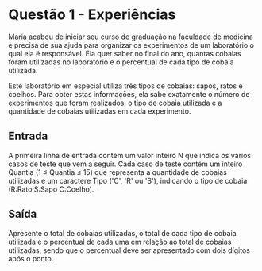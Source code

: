 # Questão 1 - Experiências

Maria acabou de iniciar seu curso de graduação na faculdade de medicina e precisa de sua ajuda para organizar os experimentos de um laboratório o qual ela é responsável. Ela quer saber no final do ano, quantas cobaias foram utilizadas no laboratório e o percentual de cada tipo de cobaia utilizada.

Este laboratório em especial utiliza três tipos de cobaias: sapos, ratos e coelhos. Para obter estas informações, ela sabe exatamente o número de experimentos que foram realizados, o tipo de cobaia utilizada e a quantidade de cobaias utilizadas em cada experimento.

## Entrada

A primeira linha de entrada contém um valor inteiro N que indica os vários casos de teste que vem a seguir. Cada caso de teste contém um inteiro Quantia (1 ≤ Quantia ≤ 15) que representa a quantidade de cobaias utilizadas e um caractere Tipo ('C', 'R' ou 'S'), indicando o tipo de cobaia (R:Rato S:Sapo C:Coelho).

## Saída

Apresente o total de cobaias utilizadas, o total de cada tipo de cobaia utilizada e o percentual de cada uma em relação ao total de cobaias utilizadas, sendo que o percentual deve ser apresentado com dois dígitos após o ponto.
